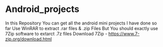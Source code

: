 # Android_projects
In this Repository You can get all the android mini projects I have done so far
Use WinRAR to extract .rar files & .zip Files
But You should exactly use 7Zip software to extarct .7z files
Download 7Zip - https://www.7-zip.org/download.html

